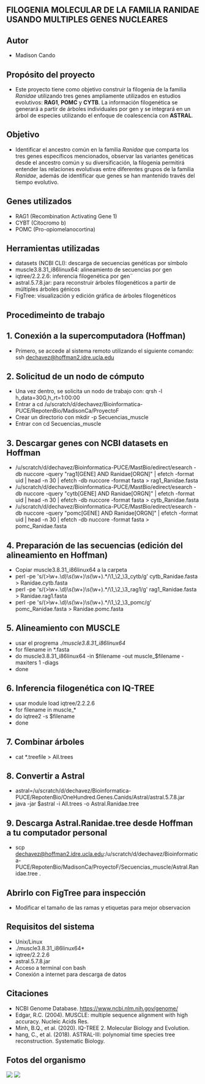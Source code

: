 ## FILOGENIA MOLECULAR DE LA FAMILIA RANIDAE USANDO MULTIPLES GENES NUCLEARES

## Autor
* Madison Cando

## Propósito del proyecto
* Este proyecto tiene como objetivo construir la filogenia de la familia *Ranidae* utilizando tres genes ampliamente utilizados en estudios evolutivos: **RAG1**, **POMC** y **CYTB**. La información filogenética se generará a partir de árboles individuales por gen y se integrará en un árbol de especies utilizando el enfoque de coalescencia con **ASTRAL**.

## Objetivo
* Identificar el ancestro común en la familia *Ranidae* que comparta los tres genes específicos mencionados, observar las variantes genéticas desde el ancestro común y su diversificación, la filogenia permitirá entender las relaciones evolutivas entre diferentes grupos de la familia *Ranidae*, además de identificar que genes se han mantenido través del tiempo evolutivo.

## Genes utilizados
* RAG1 (Recombination Activating Gene 1)
* CYBT (Citocromo b)
* POMC (Pro-opiomelanocortina)

## Herramientas utilizadas
* datasets (NCBI CLI): descarga de secuencias genéticas por símbolo
* muscle3.8.31_i86linux64: alineamiento de secuencias por gen
* iqtree/2.2.2.6: inferencia filogenética por gen¨
* astral.5.7.8.jar: para reconstruir árboles filogenéticos a partir de múltiples árboles génicos
* FigTree: visualización y edición gráfica de árboles filogenéticos

## Procedimeinto de trabajo

## 1. Conexión a la supercomputadora (Hoffman)
* Primero, se accede al sistema remoto utilizando el siguiente comando: ssh dechavez@hoffman2.idre.ucla.edu

## 2. Solicitud de un nodo de cómputo
* Una vez dentro, se solicita un nodo de trabajo con: qrsh -l h_data=30G,h_rt=1:00:00
* Entrar a cd /u/scratch/d/dechavez/Bioinformatica-PUCE/RepotenBio/MadisonCa/ProyectoF
* Crear un directorio con mkdir -p Secuencias_muscle
* Entrar con cd Secuencias_muscle

## 3. Descargar genes con NCBI datasets en Hoffman
* /u/scratch/d/dechavez/Bioinformatica-PUCE/MastBio/edirect/esearch -db nuccore -query "rag1[GENE] AND Ranidae[ORGN]" | efetch -format uid | head -n 30 | efetch -db nuccore -format fasta > rag1_Ranidae.fasta
* /u/scratch/d/dechavez/Bioinformatica-PUCE/MastBio/edirect/esearch -db nuccore -query "cytb[GENE] AND Ranidae[ORGN]" | efetch -format uid | head -n 30 | efetch -db nuccore -format fasta > cytb_Ranidae.fasta
* /u/scratch/d/dechavez/Bioinformatica-PUCE/MastBio/edirect/esearch -db nuccore -query "pomc[GENE] AND Ranidae[ORGN]" | efetch -format uid | head -n 30 | efetch -db nuccore -format fasta > pomc_Ranidae.fasta

## 4. Preparación de las secuencias (edición del alineamiento en Hoffman)
* Copiar muscle3.8.31_i86linux64 a la carpeta
* perl -pe 's/(>\w+.\d)\s(\w+)\s(\w+).*/\1_\2_\3_cytb/g' cytb_Ranidae.fasta > Ranidae.cytb.fasta
* perl -pe 's/(>\w+.\d)\s(\w+)\s(\w+).*/\1_\2_\3_rag1/g' rag1_Ranidae.fasta > Ranidae.rag1.fasta
* perl -pe 's/(>\w+.\d)\s(\w+)\s(\w+).*/\1_\2_\3_pomc/g' pomc_Ranidae.fasta > Ranidae.pomc.fasta

## 5. Alineamiento con MUSCLE
* usar el progrema *./muscle3.8.31_i86linux64*
* for filename in *.fasta
* do muscle3.8.31_i86linux64 -in $filename -out muscle_$filename -maxiters 1 -diags
* done 

## 6. Inferencia filogenética con IQ-TREE
* usar module load iqtree/2.2.2.6
* for filename in muscle_*
* do iqtree2 -s $filename
* done 

## 7. Combinar árboles
* cat *.treefile > All.trees

## 8. Convertir a Astral
* astral=/u/scratch/d/dechavez/Bioinformatica-PUCE/RepotenBio/OneHundred.Genes.Canids/Astral/astral.5.7.8.jar
* java -jar $astral -i All.trees -o Astral.Ranidae.tree

## 9. Descarga Astral.Ranidae.tree desde Hoffman a tu computador personal
* scp dechavez@hoffman2.idre.ucla.edu:/u/scratch/d/dechavez/Bioinformatica-PUCE/RepotenBio/MadisonCa/ProyectoF/Secuencias_muscle/Astral.Ranidae.tree .

## Abrirlo con FigTree para inspección
* Modificar el tamaño de las ramas y etiquetas para mejor observacion 

## Requisitos del sistema
* Unix/Linux
* ./muscle3.8.31_i86linux64*
* iqtree/2.2.2.6
* astral.5.7.8.jar
* Acceso a terminal con bash
* Conexión a internet para descarga de datos

## Citaciones

* NCBI Genome Database. https://www.ncbi.nlm.nih.gov/genome/
* Edgar, R.C. (2004). MUSCLE: multiple sequence alignment with high accuracy. Nucleic Acids Res.
* Minh, B.Q., et al. (2020). IQ-TREE 2. Molecular Biology and Evolution.
* hang, C., et al. (2018). ASTRAL-III: polynomial time species tree reconstruction. Systematic Biology.

## Fotos del organismo
![ ](https://inaturalist-open-data.s3.amazonaws.com/photos/17781494/medium.jpeg)
![ ](https://inaturalist-open-data.s3.amazonaws.com/photos/5997078/medium.jpg)

